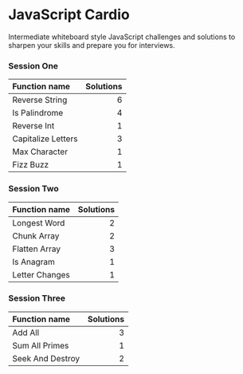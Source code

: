 # JavaScript Cardio

Intermediate whiteboard style JavaScript challenges and solutions to sharpen your skills and prepare you for interviews.

### Session One

| Function name      | Solutions |
| :----------------- | --------: |
| Reverse String     |         6 |
| Is Palindrome      |         4 |
| Reverse Int        |         1 |
| Capitalize Letters |         3 |
| Max Character      |         1 |
| Fizz Buzz          |         1 |

### Session Two

| Function name  | Solutions |
| :------------- | --------: |
| Longest Word   |         2 |
| Chunk Array    |         2 |
| Flatten Array  |         3 |
| Is Anagram     |         1 |
| Letter Changes |         1 |

### Session Three

| Function name    | Solutions |
| :--------------- | --------: |
| Add All          |         3 |
| Sum All Primes   |         1 |
| Seek And Destroy |         2 |
